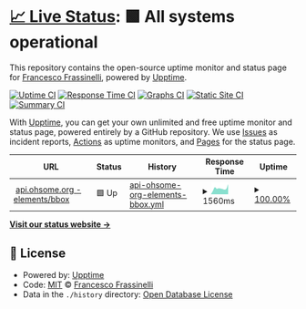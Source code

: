 # [📈 Live Status](https://frafra.github.io/ohsome-api-upptime): <!--live status--> **🟩 All systems operational**

This repository contains the open-source uptime monitor and status page for [Francesco Frassinelli](frafra.eu), powered by [Upptime](https://github.com/upptime/upptime).

[![Uptime CI](https://github.com/frafra/ohsome-api-upptime/workflows/Uptime%20CI/badge.svg)](https://github.com/frafra/ohsome-api-upptime/actions?query=workflow%3A%22Uptime+CI%22)
[![Response Time CI](https://github.com/frafra/ohsome-api-upptime/workflows/Response%20Time%20CI/badge.svg)](https://github.com/frafra/ohsome-api-upptime/actions?query=workflow%3A%22Response+Time+CI%22)
[![Graphs CI](https://github.com/frafra/ohsome-api-upptime/workflows/Graphs%20CI/badge.svg)](https://github.com/frafra/ohsome-api-upptime/actions?query=workflow%3A%22Graphs+CI%22)
[![Static Site CI](https://github.com/frafra/ohsome-api-upptime/workflows/Static%20Site%20CI/badge.svg)](https://github.com/frafra/ohsome-api-upptime/actions?query=workflow%3A%22Static+Site+CI%22)
[![Summary CI](https://github.com/frafra/ohsome-api-upptime/workflows/Summary%20CI/badge.svg)](https://github.com/frafra/ohsome-api-upptime/actions?query=workflow%3A%22Summary+CI%22)

With [Upptime](https://upptime.js.org), you can get your own unlimited and free uptime monitor and status page, powered entirely by a GitHub repository. We use [Issues](https://github.com/frafra/ohsome-api-upptime/issues) as incident reports, [Actions](https://github.com/frafra/ohsome-api-upptime/actions) as uptime monitors, and [Pages](https://frafra.github.io/ohsome-api-upptime) for the status page.

<!--start: status pages-->
<!-- This summary is generated by Upptime (https://github.com/upptime/upptime) -->
<!-- Do not edit this manually, your changes will be overwritten -->
<!-- prettier-ignore -->
| URL | Status | History | Response Time | Uptime |
| --- | ------ | ------- | ------------- | ------ |
| <img alt="" src="https://favicons.githubusercontent.com/api.ohsome.org" height="13"> [api.ohsome.org - elements/bbox](https://api.ohsome.org/v1/elements/bbox?bboxes=9.19%2C45.46%2C9.20%2C45.46&types=node&properties=metadata&showMetadata=true&time=2020-01-01) | 🟩 Up | [api-ohsome-org-elements-bbox.yml](https://github.com/frafra/ohsome-api-upptime/commits/HEAD/history/api-ohsome-org-elements-bbox.yml) | <details><summary><img alt="Response time graph" src="./graphs/api-ohsome-org-elements-bbox/response-time-week.png" height="20"> 1560ms</summary><br><a href="https://frafra.github.io/ohsome-api-upptime/history/api-ohsome-org-elements-bbox"><img alt="Response time 2365" src="https://img.shields.io/endpoint?url=https%3A%2F%2Fraw.githubusercontent.com%2Ffrafra%2Fohsome-api-upptime%2FHEAD%2Fapi%2Fapi-ohsome-org-elements-bbox%2Fresponse-time.json"></a><br><a href="https://frafra.github.io/ohsome-api-upptime/history/api-ohsome-org-elements-bbox"><img alt="24-hour response time 1439" src="https://img.shields.io/endpoint?url=https%3A%2F%2Fraw.githubusercontent.com%2Ffrafra%2Fohsome-api-upptime%2FHEAD%2Fapi%2Fapi-ohsome-org-elements-bbox%2Fresponse-time-day.json"></a><br><a href="https://frafra.github.io/ohsome-api-upptime/history/api-ohsome-org-elements-bbox"><img alt="7-day response time 1560" src="https://img.shields.io/endpoint?url=https%3A%2F%2Fraw.githubusercontent.com%2Ffrafra%2Fohsome-api-upptime%2FHEAD%2Fapi%2Fapi-ohsome-org-elements-bbox%2Fresponse-time-week.json"></a><br><a href="https://frafra.github.io/ohsome-api-upptime/history/api-ohsome-org-elements-bbox"><img alt="30-day response time 1608" src="https://img.shields.io/endpoint?url=https%3A%2F%2Fraw.githubusercontent.com%2Ffrafra%2Fohsome-api-upptime%2FHEAD%2Fapi%2Fapi-ohsome-org-elements-bbox%2Fresponse-time-month.json"></a><br><a href="https://frafra.github.io/ohsome-api-upptime/history/api-ohsome-org-elements-bbox"><img alt="1-year response time 2365" src="https://img.shields.io/endpoint?url=https%3A%2F%2Fraw.githubusercontent.com%2Ffrafra%2Fohsome-api-upptime%2FHEAD%2Fapi%2Fapi-ohsome-org-elements-bbox%2Fresponse-time-year.json"></a></details> | <details><summary><a href="https://frafra.github.io/ohsome-api-upptime/history/api-ohsome-org-elements-bbox">100.00%</a></summary><a href="https://frafra.github.io/ohsome-api-upptime/history/api-ohsome-org-elements-bbox"><img alt="All-time uptime 97.58%" src="https://img.shields.io/endpoint?url=https%3A%2F%2Fraw.githubusercontent.com%2Ffrafra%2Fohsome-api-upptime%2FHEAD%2Fapi%2Fapi-ohsome-org-elements-bbox%2Fuptime.json"></a><br><a href="https://frafra.github.io/ohsome-api-upptime/history/api-ohsome-org-elements-bbox"><img alt="24-hour uptime 100.00%" src="https://img.shields.io/endpoint?url=https%3A%2F%2Fraw.githubusercontent.com%2Ffrafra%2Fohsome-api-upptime%2FHEAD%2Fapi%2Fapi-ohsome-org-elements-bbox%2Fuptime-day.json"></a><br><a href="https://frafra.github.io/ohsome-api-upptime/history/api-ohsome-org-elements-bbox"><img alt="7-day uptime 100.00%" src="https://img.shields.io/endpoint?url=https%3A%2F%2Fraw.githubusercontent.com%2Ffrafra%2Fohsome-api-upptime%2FHEAD%2Fapi%2Fapi-ohsome-org-elements-bbox%2Fuptime-week.json"></a><br><a href="https://frafra.github.io/ohsome-api-upptime/history/api-ohsome-org-elements-bbox"><img alt="30-day uptime 99.74%" src="https://img.shields.io/endpoint?url=https%3A%2F%2Fraw.githubusercontent.com%2Ffrafra%2Fohsome-api-upptime%2FHEAD%2Fapi%2Fapi-ohsome-org-elements-bbox%2Fuptime-month.json"></a><br><a href="https://frafra.github.io/ohsome-api-upptime/history/api-ohsome-org-elements-bbox"><img alt="1-year uptime 97.58%" src="https://img.shields.io/endpoint?url=https%3A%2F%2Fraw.githubusercontent.com%2Ffrafra%2Fohsome-api-upptime%2FHEAD%2Fapi%2Fapi-ohsome-org-elements-bbox%2Fuptime-year.json"></a></details>

<!--end: status pages-->

[**Visit our status website →**](https://frafra.github.io/ohsome-api-upptime)

## 📄 License

- Powered by: [Upptime](https://github.com/upptime/upptime)
- Code: [MIT](./LICENSE) © [Francesco Frassinelli](frafra.eu)
- Data in the `./history` directory: [Open Database License](https://opendatacommons.org/licenses/odbl/1-0/)
